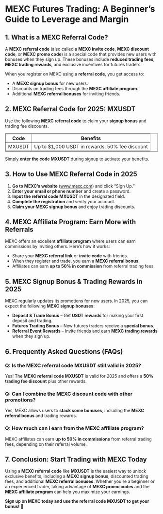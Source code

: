 <h1>MEXC Futures Trading: A Beginner’s Guide to Leverage and Margin</h1>
<h2>1. What is a MEXC Referral Code?</h2>
<p>A <strong>MEXC referral code</strong> (also called a <strong>MEXC invite code</strong>, <strong>MEXC discount code</strong>, or <strong>MEXC promo code</strong>) is a special code that provides new users with bonuses when they sign up. These bonuses include <strong>reduced trading fees</strong>, <strong>MEXC trading rewards</strong>, and exclusive incentives for futures traders.</p>

<p>When you register on MEXC using a <strong>referral code</strong>, you get access to:</p>
<ul>
    <li>A <strong>MEXC signup bonus</strong> for new users.</li>
    <li>Discounts on trading fees through the <strong>MEXC affiliate program</strong>.</li>
    <li>Additional <strong>MEXC referral bonuses</strong> for inviting friends.</li>
</ul>

<h2>2. MEXC Referral Code for 2025: MXUSDT</h2>
<p>Use the following <strong>MEXC referral code</strong> to claim your <strong>signup bonus</strong> and trading fee discounts.</p>

<table border="1">
    <tr>
        <th>Code</th>
        <th>Benefits</th>
    </tr>
    <tr>
        <td>MXUSDT</td>
        <td>Up to $1,000 USDT in rewards, 50% fee discount</td>
    </tr>
</table>

<p>Simply <strong>enter the code MXUSDT</strong> during signup to activate your benefits.</p>

<h2>3. How to Use MEXC Referral Code in 2025</h2>
<ol>
    <li><strong>Go to MEXC’s website</strong> (<a href="https://www.mexc.com/register?inviteCode=mexc-MXUSDT">www.mexc.com</a>) and click “Sign Up.”</li>
    <li><strong>Enter your email or phone number</strong> and create a password.</li>
    <li><strong>Input the referral code MXUSDT</strong> in the designated field.</li>
    <li><strong>Complete the registration</strong> and verify your account.</li>
    <li><strong>Claim your MEXC signup bonus</strong> and enjoy trading discounts.</li>
</ol>

<h2>4. MEXC Affiliate Program: Earn More with Referrals</h2>
<p>MEXC offers an excellent <strong>affiliate program</strong> where users can earn commissions by inviting others. Here’s how it works:</p>
<ul>
    <li>Share your <strong>MEXC referral link</strong> or <strong>invite code</strong> with friends.</li>
    <li>When they register and trade, you earn a <strong>MEXC referral bonus</strong>.</li>
    <li>Affiliates can earn <strong>up to 50% in commission</strong> from referral trading fees.</li>
</ul>

<h2>5. MEXC Signup Bonus & Trading Rewards in 2025</h2>
<p>MEXC regularly updates its promotions for new users. In 2025, you can expect the following <strong>MEXC signup bonuses</strong>:</p>
<ul>
    <li><strong>Deposit & Trade Bonus</strong> – Get <strong>USDT rewards</strong> for making your first deposit and trading.</li>
    <li><strong>Futures Trading Bonus</strong> – New futures traders receive a <strong>special bonus</strong>.</li>
    <li><strong>Referral Event Rewards</strong> – Invite friends and earn <strong>MEXC trading rewards</strong> when they sign up.</li>
</ul>

<h2>6. Frequently Asked Questions (FAQs)</h2>
<h3>Q: Is the MEXC referral code MXUSDT still valid in 2025?</h3>
<p>Yes! The <strong>MEXC referral code MXUSDT</strong> is valid for 2025 and offers a <strong>50% trading fee discount</strong> plus other rewards.</p>

<h3>Q: Can I combine the MEXC discount code with other promotions?</h3>
<p>Yes, MEXC allows users to <strong>stack some bonuses</strong>, including the <strong>MEXC referral bonus</strong> and trading rewards.</p>

<h3>Q: How much can I earn from the MEXC affiliate program?</h3>
<p>MEXC affiliates can earn <strong>up to 50% in commissions</strong> from referral trading fees, depending on their referral volume.</p>

<h2>7. Conclusion: Start Trading with MEXC Today</h2>
<p>Using a <strong>MEXC referral code</strong> like <strong>MXUSDT</strong> is the easiest way to unlock exclusive benefits, including a <strong>MEXC signup bonus</strong>, discounted trading fees, and additional <strong>MEXC referral bonuses</strong>. Whether you're a beginner or an experienced trader, taking advantage of <strong>MEXC promo codes</strong> and the <strong>MEXC affiliate program</strong> can help you maximize your earnings.</p>

<p><strong>Sign up on MEXC today and use the referral code MXUSDT to get your bonus!</strong> 🚀</p>
